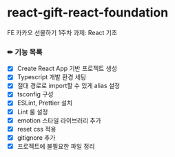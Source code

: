 # react-gift-react-foundation

FE 카카오 선물하기 1주차 과제: React 기초

### ✏ 기능 목록

- [x] Create React App 기반 프로젝트 생성
- [x] Typescript 개발 환경 세팅
- [x] 절대 경로로 import할 수 있게 alias 설정
- [x] tsconfig 구성
- [x] ESLint, Prettier 설치
- [x] Lint 룰 설정
- [x] emotion 스타일 라이브러리 추가
- [x] reset css 적용
- [x] gitignore 추가
- [x] 프로젝트에 불필요한 파일 정리
